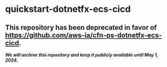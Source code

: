 # quickstart-dotnetfx-ecs-cicd 
## This repository has been deprecated in favor of https://github.com/aws-ia/cfn-ps-dotnetfx-ecs-cicd. 
***We will archive this repository and keep it publicly available until May 1, 2024.***
